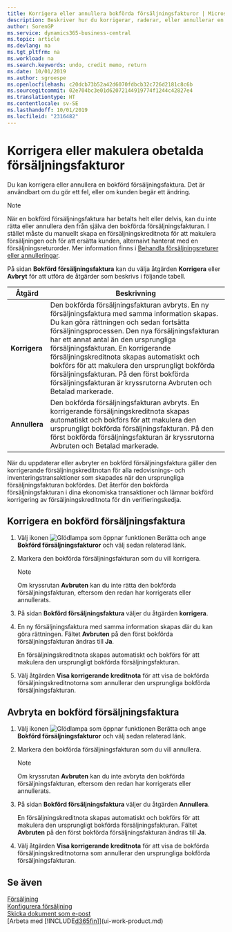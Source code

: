 ```yaml
---
title: Korrigera eller annullera bokförda försäljningsfakturor | Microsoft Docs
description: Beskriver hur du korrigerar, raderar, eller annullerar en bokförd försäljningsfaktura och kopplar en försäljningskreditnota.
author: SorenGP
ms.service: dynamics365-business-central
ms.topic: article
ms.devlang: na
ms.tgt_pltfrm: na
ms.workload: na
ms.search.keywords: undo, credit memo, return
ms.date: 10/01/2019
ms.author: sgroespe
ms.openlocfilehash: c20dcb73b52a42d6070fdbcb32c726d2181c8c6b
ms.sourcegitcommit: 02e704bc3e01d62072144919774f1244c42827e4
ms.translationtype: HT
ms.contentlocale: sv-SE
ms.lasthandoff: 10/01/2019
ms.locfileid: "2316482"
---
```

# <a name="correct-or-cancel-unpaid-sales-invoices"></a>Korrigera eller makulera obetalda försäljningsfakturor
Du kan korrigera eller annullera en bokförd försäljningsfaktura. Det är användbart om du gör ett fel, eller om kunden begär ett ändring.

> [!NOTE]  
>   När en bokförd försäljningsfaktura har betalts helt eller delvis, kan du inte rätta eller annullera den från själva den bokförda försäljningsfakturan. I stället måste du manuellt skapa en försäljningskreditnota för att makulera försäljningen och för att ersätta kunden, alternaivt hanterat med en försäljningsreturorder. Mer information finns i [Behandla försäljningsreturer eller annulleringar](sales-how-process-sales-returns-cancellations.md).

På sidan **Bokförd försäljningsfaktura** kan du välja åtgärden **Korrigera** eller **Avbryt** för att utföra de åtgärder som beskrivs i följande tabell.

| Åtgärd | Beskrivning |
| --- | --- |
| **Korrigera** |Den bokförda försäljningsfakturan avbryts. En ny försäljningsfaktura med samma information skapas. Du kan göra rättningen och sedan fortsätta försäljningsprocessen. Den nya försäljningsfakturan har ett annat antal än den ursprungliga försäljningsfakturan. En korrigerande försäljningskreditnota skapas automatiskt och bokförs för att makulera den ursprungligt bokförda försäljningsfakturan. På den först bokförda försäljningsfakturan är kryssrutorna Avbruten och Betalad markerade. |
| **Annullera** |Den bokförda försäljningsfakturan avbryts. En korrigerande försäljningskreditnota skapas automatiskt och bokförs för att makulera den ursprungligt bokförda försäljningsfakturan. På den först bokförda försäljningsfakturan är kryssrutorna Avbruten och Betalad markerade. |

När du uppdaterar eller avbryter en bokförd försäljningsfaktura gäller den korrigerande försäljningskreditnotan för alla redovisnings- och inventeringstransaktioner som skapades när den ursprungliga försäljningsfakturan bokfördes. Det återför den bokförda försäljningsfakturan i dina ekonomiska transaktioner och lämnar bokförd korrigering av försäljningskreditnota för din verifieringskedja.

## <a name="to-correct-a-posted-sales-invoice"></a>Korrigera en bokförd försäljningsfaktura
1. Välj ikonen ![Glödlampa som öppnar funktionen Berätta](media/ui-search/search_small.png "Berätta vad du vill göra") och ange **Bokförd försäljningsfakturor** och välj sedan relaterad länk.  
2. Markera den bokförda försäljningsfakturan som du vill korrigera.

    > [!NOTE]  
    >   Om kryssrutan **Avbruten** kan du inte rätta den bokförda försäljningsfakturan, eftersom den redan har korrigerats eller annullerats.
3. På sidan **Bokförd försäljningsfaktura** väljer du åtgärden **korrigera**.  
4. En ny försäljningsfaktura med samma information skapas där du kan göra rättningen. Fältet **Avbruten** på den först bokförda försäljningsfakturan ändras till **Ja**.

    En försäljningskreditnota skapas automatiskt och bokförs för att makulera den ursprungligt bokförda försäljningsfakturan.
5. Välj åtgärden **Visa korrigerande kreditnota** för att visa de bokförda försäljningskreditnotorna som annullerar den ursprungliga bokförda försäljningsfakturan.

## <a name="to-cancel-a-posted-sales-invoice"></a>Avbryta en bokförd försäljningsfaktura
1. Välj ikonen ![Glödlampa som öppnar funktionen Berätta](media/ui-search/search_small.png "Berätta vad du vill göra") och ange **Bokförd försäljningsfakturor** och välj sedan relaterad länk.  
2. Markera den bokförda försäljningsfakturan som du vill annullera.

    > [!NOTE]  
    >   Om kryssrutan **Avbruten** kan du inte avbryta den bokförda försäljningsfakturan, eftersom den redan har korrigerats eller annullerats.
3. På sidan **Bokförd försäljningsfaktura** väljer du åtgärden **Annullera**.

    En försäljningskreditnota skapas automatiskt och bokförs för att makulera den ursprungligt bokförda försäljningsfakturan. Fältet **Avbruten** på den först bokförda försäljningsfakturan ändras till **Ja**.
4. Välj åtgärden **Visa korrigerande kreditnota** för att visa de bokförda försäljningskreditnotorna som annullerar den ursprungliga bokförda försäljningsfakturan.

## <a name="see-also"></a>Se även
[Försäljning](sales-manage-sales.md)  
[Konfigurera försäljning](sales-setup-sales.md)  
[Skicka dokument som e-post](ui-how-send-documents-email.md)  
[Arbeta med [!INCLUDE[d365fin](includes/d365fin_md.md)]](ui-work-product.md)
